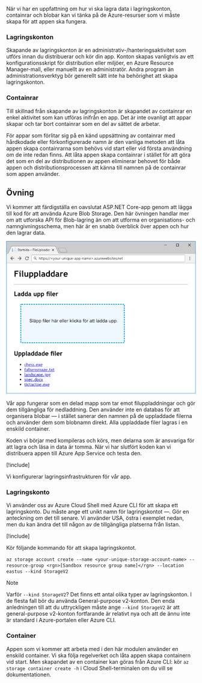 När vi har en uppfattning om hur vi ska lagra data i lagringskonton, containrar och blobar kan vi tänka på de Azure-resurser som vi måste skapa för att appen ska fungera.

### <a name="storage-accounts"></a>Lagringskonton

Skapande av lagringskonton är en administrativ-/hanteringsaktivitet som utförs innan du distribuerar och kör din app. Konton skapas vanligtvis av ett konfigurationsskript för distribution eller miljöer, en Azure Resource Manager-mall, eller manuellt av en administratör. Andra program än administrationsverktyg bör generellt sätt inte ha behörighet att skapa lagringskonton.

### <a name="containers"></a>Containrar

Till skillnad från skapande av lagringskonton är skapandet av containrar en enkel aktivitet som kan utföras inifrån en app. Det är inte ovanligt att appar skapar och tar bort containrar som en del av sättet de arbetar.

För appar som förlitar sig på en känd uppsättning av containrar med hårdkodade eller förkonfigurerade namn är den vanliga metoden att låta appen skapa containrarna som behövs vid start eller vid första användning om de inte redan finns. Att låta appen skapa containrar i stället för att göra det som en del av distributionen av appen eliminerar behovet för både appen och distributionsprocessen att känna till namnen på de containrar som appen använder.

## <a name="exercise"></a>Övning

Vi kommer att färdigställa en oavslutat ASP.NET Core-app genom att lägga till kod för att använda Azure Blob Storage. Den här övningen handlar mer om att utforska API för Blob-lagring än om att utforma en organisations- och namngivningsschema, men här är en snabb överblick över appen och hur den lagrar data.

![Skärmbild av webbappen FileUploader](../media/4-fileuploader-with-files.PNG)

Vår app fungerar som en delad mapp som tar emot filuppladdningar och gör dem tillgängliga för nedladdning. Den använder inte en databas för att organisera blobar &mdash; i stället sanerar den namnen på de uppladdade filerna och använder dem som blobnamn direkt. Alla uppladdade filer lagras i en enskild container.

Koden vi börjar med kompileras och körs, men delarna som är ansvariga för att lagra och läsa in data är tomma. När vi har slutfört koden kan vi distribuera appen till Azure App Service och testa den.

[!include[](../../../includes/azure-sandbox-activate.md)]

Vi konfigurerar lagringsinfrastrukturen för vår app.

### <a name="storage-account"></a>Lagringskonto

Vi använder oss av Azure Cloud Shell med Azure CLI för att skapa ett lagringskonto. Du måste ange ett unikt namn för lagringskontot &mdash;. Gör en anteckning om det till senare. Vi använder USA, östra i exemplet nedan, men du kan ändra det till någon av de tillgängliga platserna från listan.

[!include[](../../../includes/azure-sandbox-regions-first-mention-note.md)]

Kör följande kommando för att skapa lagringskontot. 

```azurecli
az storage account create --name <your-unique-storage-account-name> --resource-group <rgn>[Sandbox resource group name]</rgn> --location eastus --kind StorageV2
```

> [!NOTE]
> Varför `--kind StorageV2`? Det finns ett antal olika typer av lagringskonton. I de flesta fall bör du använda General-purpose v2-konton. Den enda anledningen till att du uttryckligen måste ange `--kind StorageV2` är att general-purpose v2-konton fortfarande är relativt nya och att de ännu inte är standard i Azure-portalen eller Azure CLI.

### <a name="container"></a>Container

Appen som vi kommer att arbeta med i den här modulen använder en enskild container. Vi ska följa regelverket och låta appen skapa containern vid start. Men skapandet av en container kan göras från Azure CLI: kör `az storage container create -h` i Cloud Shell-terminalen om du vill se dokumentationen.